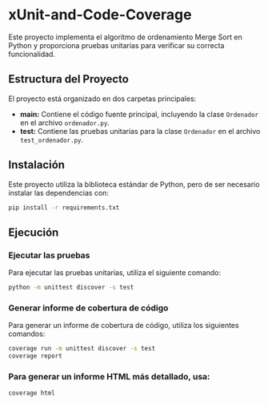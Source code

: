 # xUnit-and-Code-Coverage

Este proyecto implementa el algoritmo de ordenamiento Merge Sort en Python y proporciona pruebas unitarias para verificar su correcta funcionalidad.

## Estructura del Proyecto

El proyecto está organizado en dos carpetas principales:

- **main:** Contiene el código fuente principal, incluyendo la clase `Ordenador` en el archivo `ordenador.py`.
- **test:** Contiene las pruebas unitarias para la clase `Ordenador` en el archivo `test_ordenador.py`.

## Instalación
Este proyecto utiliza la biblioteca estándar de Python, pero de ser necesario instalar las dependencias con:

```bash
pip install -r requirements.txt
```

## Ejecución

### Ejecutar las pruebas

Para ejecutar las pruebas unitarias, utiliza el siguiente comando:

```bash
python -m unittest discover -s test
```
### Generar informe de cobertura de código
Para generar un informe de cobertura de código, utiliza los siguientes comandos:
```bash
coverage run -m unittest discover -s test
coverage report
```

### Para generar un informe HTML más detallado, usa:
```bash
coverage html
```